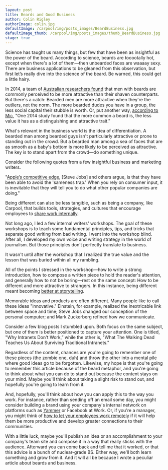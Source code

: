 ```yaml
---
layout: post
title: Beards and Good Business
author: Colin Rigley
authorImage: colin.jpg
defaultImage: /carpool/img/posts_images/BeardBusiness.jpg
defaultImage_thumb: /carpool/img/posts_images/thumb_BeardBusiness.jpg
stage: true
---
```

Science has taught us many things, but few that have been as insightful as the power of the beard. According to science, beards are tooootally hot, except when there's a lot of them—then unbearded faces are waaaay sexy. There are business applications to be gleaned from this observation, but first let’s really dive into the science of the beard. Be warned, this could get a little hairy. 

<!--more-->
 
In 2014, a team of [Australian researchers found](http://rsbl.royalsocietypublishing.org/content/10/4/20130958) that men with beards are commonly perceived to be more attractive than their shaven counterparts. But there's a catch: Bearded men are more attractive when they're the outliers, not the norm. The more bearded dudes you have in a group, the less social capital their stubble is worth. Or, put another way, [according to Mic](http://mic.com/articles/114488/science-explains-why-guys-with-beards-and-tattoos-have-a-dating-edge), "One 2014 study found that the more common a beard is, the less value it has as a distinguishing and attractive trait." 
 
What's relevant in the business world is the idea of differentiation. A bearded man among bearded guys isn't particularly attractive or prone to standing out in the crowd. But a bearded man among a sea of faces that are as smooth as a baby's bottom is more likely to be perceived as attractive. The key is to stand apart from the crowd—do something unique.

Consider the following quotes from a few insightful business and marketing writers.
 
"[Apple’s competitive edge](http://www.helpscout.net/blog/why-steve-jobs-never-listened-to-his-customers/), [Steve Jobs] and others argue, is that they have been able to avoid the 'sameness trap.' When you rely on consumer input, it is inevitable that they will tell you to do what other popular companies are doing." 
 
Being different can also be less tangible, such as being a company, like Carpool, that builds tools, strategies, and cultures that encourage employees to [share work internally](https://carpoolagency.sharepoint.com/sites/carpool/default.html#!/post/701).
 
Not long ago, I led a few internal writers' workshops. The goal of these workshops is to teach some fundamental principles, tips, and tricks that separate good writing from bad writing. I went into the workshop blind. After all, I developed my own voice and writing strategy in the world of journalism. But those principles don’t perfectly translate to business.
 
It wasn't until after the workshop that I realized the true value and the lesson that was buried within all my rambling.
 
All of the points I stressed in the workshop—how to write a strong introduction, how to compose a written piece to hold the reader's attention, and generally how to not be boring—rest on the same concept: How to be different and more attractive to strangers. In this instance, being different meant becoming [better at storytelling](http://carpoolagency.com/carpool/pdf/aocasestudy.pdf).
 
Memorable ideas and products are often different. Many people like to call these ideas "innovative." Einstein, for example, realized the inextricable link between space and time; Steve Jobs changed our conception of the personal computer; and Mark Zuckerberg refined how we communicate. 

Consider a few blog posts I stumbled upon. Both focus on the same subject, but one of them is better positioned to capture your attention. One is titled, "Why Intranets Don't Work,” while the other is, "What The Walking Dead Teaches Us About Surviving Traditional Intranets."
 
Regardless of the content, chances are you're going to remember one of these pieces (the zombie one, duh) and throw the other into a mental pile where good ideas go to be forgotten. Likewise, my hope is that you're going to remember this article because of the beard metaphor, and you're going to think about what you can do to stand out because the content stays on your mind. Maybe you'll think about taking a slight risk to stand out, and hopefully you're going to learn from it.
 
And, hopefully, you'll think about how you can apply this to the way you work. For instance, rather than sending off an email some day, you might consider building a brand using your company's internal network on platforms such as [Yammer](http://carpoolagency.com/articles/5-Arguments-Against-Going-Social-and-How-to-Combat-Them.html) or Facebook at Work. Or, if you're a manager, you might think of [how to let your employees work remotely](http://carpoolagency.com/articles/Carpool-Asks-Employees-to-Work-Remotely-for-One-Month.html) if it will help them be more productive and develop greater connections to their communities.
 
With a little luck, maybe you'll publish an idea or an accomplishment to your company's team site and compose it in a way that really sticks with the audience. Afterward you can come back and tell me that it worked, or that this advice is a bunch of nuclear-grade BS. Either way, we'll both learn something and grow from it. And it will all be because I wrote a peculiar article about beards and business. 
